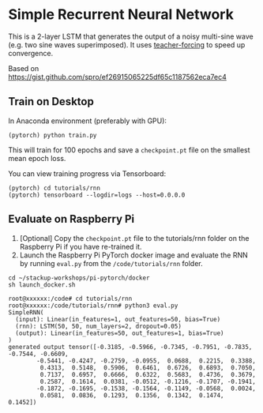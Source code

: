 # Simple Recurrent Neural Network

This is a 2-layer LSTM that generates the output of a noisy multi-sine wave (e.g. two sine waves superimposed).
It uses [teacher-forcing](https://machinelearningmastery.com/teacher-forcing-for-recurrent-neural-networks/) to speed up convergence. 

Based on https://gist.github.com/spro/ef26915065225df65c1187562eca7ec4

## Train on Desktop

In Anaconda environment (preferably with GPU):

```
(pytorch) python train.py
```

This will train for 100 epochs and save a `checkpoint.pt` file on the smallest mean epoch loss.

You can view training progress via Tensorboard:

```
(pytorch) cd tutorials/rnn
(pytorch) tensorboard --logdir=logs --host=0.0.0.0
```

## Evaluate on Raspberry Pi

1. [Optional] Copy the `checkpoint.pt` file to the tutorials/rnn folder on the Raspberry Pi if you have re-trained it.
2. Launch the Raspberry Pi PyTorch docker image and evaluate the RNN by running `eval.py` from the `/code/tutorials/rnn` folder.

```
cd ~/stackup-workshops/pi-pytorch/docker
sh launch_docker.sh

root@xxxxxx:/code# cd tutorials/rnn
root@xxxxxx:/code/tutorials/rnn# python3 eval.py
SimpleRNN(
  (input): Linear(in_features=1, out_features=50, bias=True)
  (rnn): LSTM(50, 50, num_layers=2, dropout=0.05)
  (output): Linear(in_features=50, out_features=1, bias=True)
)
generated output tensor([-0.3185, -0.5966, -0.7345, -0.7951, -0.7835, -0.7544, -0.6609,
        -0.5441, -0.4247, -0.2759, -0.0955,  0.0688,  0.2215,  0.3388,
         0.4313,  0.5148,  0.5906,  0.6461,  0.6726,  0.6893,  0.7050,
         0.7137,  0.6957,  0.6666,  0.6322,  0.5683,  0.4736,  0.3679,
         0.2587,  0.1614,  0.0381, -0.0512, -0.1216, -0.1707, -0.1941,
        -0.1872, -0.1695, -0.1538, -0.1564, -0.1149, -0.0568,  0.0024,
         0.0581,  0.0836,  0.1293,  0.1356,  0.1342,  0.1474,  0.1452])

```